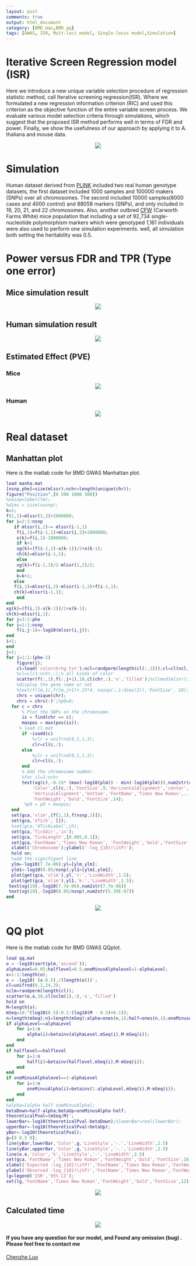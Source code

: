 ```yaml
---
layout: post
comments: true
output: html_document
category: [BMD_man,BMD_qq]
tags: [GWAS, ISR, Mult-loci model, Single-locus model,Simulation]
---
```


# Iterative Screen Regression model (ISR)

Here we introduce a new unique variable selection procedure of regression statistic method, call Iterative screening regression(ISR). Where we formulated a new regression information criterion (RIC) and used this criterion as the objective function of the entire variable screen process. We evaluate various model selection criteria through simulations, which suggest that the proposed ISR method performs well in terms of FDR and power. Finally, we show the usefulness of our approach by applying it to A. thaliana and mouse data.

<div align="center"><img src="{{ "/images/Blog/GWAS/ISRGWAS.jpg" | prepend: site.baseurl }}"></div>

# Simulation

Human dataset derived from [PLINK](http://gigadb.org/dataset/view/id/100094/) included two real human genotype datasets, the first dataset included 1000 samples and 100000 makers (SNPs) over all chromosomes. The second included 10000 samples(6000 cases and 4000 control) and 88058 markers (SNPs), and only included in 19, 20, 21, and 22 chromosomes. Also, another outbred [CFW](https://datadryad.org/resource/doi:10.5061/dryad.2rs41) (Carworth Farms White) mice population that including a set of 92,734 single-nucleotide polymorphism markers which were genotyped 1,161 individuals were also used to perform one simulation experiments. well, all simulation both setting the heritability was 0.5.



# Power versus FDR and TPR (Type one error)

## Mice simulation result

<div align="center"><img src="{{ "/images/Blog/GWAS/FDR_TPIALL.jpg" | prepend: site.baseurl }}"></div>

## Human simulation result

<div align="center"><img src="{{ "/images/Blog/GWAS/humanpower.jpg" | prepend: site.baseurl }}"></div>

## Estimated Effect (PVE)

### Mice

<div align="center"><img src="{{ "/images/Blog/GWAS/MICEPVE.jpg" | prepend: site.baseurl }}"></div>

### Human

<div align="center"><img src="{{ "/images/Blog/GWAS/HUMANPVE.jpg" | prepend: site.baseurl }}"></div>

# Real dataset

## Manhattan plot

Here is the matlab code for BMD GWAS Manhattan plot.

```matlab
load manha.mat
[nsnp,phe]=size(mlssr);nchr=length(unique(chr));
figure("Position",[0 200 1000 500])
%nasnp=label(lm);
%dims = size(nasnp);
k=1;
f(1,1)=mlssr(1,2)+2000000;
for i=2:1:nsnp
   if mlssr(i,1)~= mlssr(i-1,1)
    f(i,1)=f(i-1,1)+mlssr(i,2)+2000000;
    x(k)=f(i,1)-1000000;
    if k>1
    xg(k)=(f(i-1,1)-x(k-1))/2+x(k-1);
    ch(k)=mlssr(i-1,1);
    else
    xg(k)=f(i-1,1)/2-mlssr(1,2)/2;
    end
    k=k+1;
   else
   f(i,1)=mlssr(i,2)-mlssr(i-1,2)+f(i-1,1);
   ch(k)=mlssr(i-1,1);
    end
end
xg(k)=(f(i,1)-x(k-1))/2+x(k-1);
ch(k)=mlssr(i,1);
for j=3:1:phe
for i=1:1:nsnp
    f(i,j-1)=-log10(mlssr(i,j));
end
i=1;
end
j=1;
for j=1:1:(phe-2)
    figure(j);
    cl=load('colorchrhg.txt');ncl=randperm(length(cl(:,1)));cl=cl(ncl,:);
    %cl=cl(1:nchr,:);% all kinds of color
    scatter(f(:,1),f(:,j+1),10,cl(chr,:),'o','filled');%cl(mod(mlssr(:,1),nchr)+1,:)/1
    %display the gene name or not
    %text(f(lm,1),f(lm,j+1)+.15*4, nasnp(:,1:dims(2)),'FontSize', 10);
    chrs = unique(chr);
    chrs = chrs(:)';%p0=0;
  for c = chrs
      % Plot the SNPs on the chromosome.
      is = find(chr == c);
      maxpos = max(pos(is));
     % load cl.mat
      if ~isodd(c)
          %clr = unifrnd(0,1,1,3);
          clr=cl(c,:);
      else
          %clr = unifrnd(0,1,1,3);
          clr=cl(c,:);
      end
      % Add the chromosome number.
      %for il=1:nchr
      text(xg(c),-0.15* (max(-log10(plm)) - min(-log10(plm))),num2str(c),...
          'Color',cl(c,:),'FontSize',9,'HorizontalAlignment','center',...
          'VerticalAlignment','bottom','FontName','Times New Roman',...
          'FontWeight','bold','FontSize',14);
       %p0 = p0 + maxpos;
  end
  set(gca,'xlim',[f(1,1),f(nsnp,1)]);
  set(gca,'XTick', []);
  %set(gca,'XTickLabel',ch);
  set(gca,'TickDir','in');
  set(gca,'TickLength',[0.005,0.1]);
  set(gca,'FontName','Times New Roman', 'FontWeight','bold','FontSize',14);
  xlabel('Chromosome');ylabel('-log_{10}(\itP)');
  hold on;
  %add the signifigant line
  ylm=-log10(7.7e-06);yl=[ylm,ylm];
  ylm1=-log10(0.05/nsnp);yl1=[ylm1,ylm1];
  plot(get(gca,'xlim'),yl,'r:','LineWidth',1.5);
  plot(get(gca,'xlim'),yl1,'k:','LineWidth',1.5);
 text(xg(19),-log10(7.7e-06),num2str(7.7e-06))
 text(xg(19),-log10(0.05/nsnp),num2str(5.39E-07))
end
```

<div align="center"><img src="{{ "/images/Blog/GWAS/bmdman.png" | prepend: site.baseurl }}"></div>

# QQ plot

Here is the matlab code for BMD GWAS QQplot.

```matlab
load qq.mat
o = -log10(sort(plm,'ascend'));
alphaLevel=0.05;halflevel=0.5;oneMinusAlphalevel=1-alphaLevel;
x=1:1:length(o);
e = -log10( (x-0.5)./(length(o)))';
cl=unifrnd(0,1,24,3);
nclm=randperm(length(cl));
scatter(e,o,30,cl(nclm(1),:),'o','filled')
hold on
M=length(o);
mSeq=10.^(log10(0.5):0.1:(log10(M - 0.5)+0.1));
n=length(mSeq);n1=length(mSeq);alpha=ones(n,1);half=ones(n,1);oneMinusAlpha=ones(n,1);
if alphaLevel==alphaLevel
    for i=1:n
        alpha(i)=betainv(alphaLevel,mSeq(i),M-mSeq(i));
    end
end
if halflevel==halflevel
    for i=1:n
        half(i)=betainv(halflevel,mSeq(i),M-mSeq(i));
    end
end
if oneMinusAlphalevel==1-alphaLevel
    for i=1:n
        oneMinusAlpha(i)=betainv(1-alphaLevel,mSeq(i),M-mSeq(i));
    end
end
%alpha=[alpha half oneMinusAlpha];
betaDown=half-alpha;betaUp=oneMinusAlpha-half;
theoreticalPval=(mSeq/M)';
lowerBar=-log10(theoreticalPval-betaDown);%lowerBar=real(lowerBar);
upperBar=-log10(theoreticalPval+betaUp);
yBar=-log10(theoreticalPval);
g=[0 0.5 0];
line(yBar,lowerBar,'Color',g,'LineStyle','-.','LineWidth',2.5)
line(yBar,upperBar,'Color',g,'LineStyle','-.','LineWidth',2.5)
line(e,e,'Color','k','LineStyle','-','LineWidth',2.5)
set(gca,'FontName','Times New Roman','FontWeight','bold','FontSize',16);
xlabel('Expected -log_{10}(\itP)','FontName','Times New Roman','FontWeight','bold','FontSize',16);
ylabel('Observed -log_{10}(\itP)','FontName','Times New Roman','FontWeight','bold','FontSize',16);
lg=legend('ISR','95% CI');
set(lg,'FontName','Times New Roman','FontWeight','bold','FontSize',12);
```

<div align="center"><img src="{{ "/images/Blog/GWAS/bmdqq.png" | prepend: site.baseurl }}"></div>

## Calculated time

<div align="center"><img src="{{ "/images/Blog/GWAS/bar_time.jpg" | prepend: site.baseurl }}"></div>
 
#### If you have any question for our model, and Found any omission (bug) . Please feel free to contact me

[Chenzhe Luo](https://github.com/mengluoML)


